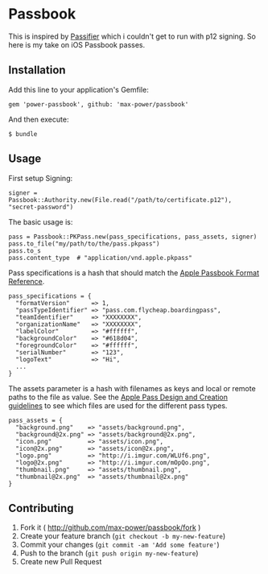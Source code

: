 # Passbook

This is inspired by [Passifier](https://github.com/paperlesspost/passifier) which i couldn't get to run with p12 signing.
So here is my take on iOS Passbook passes.

## Installation

Add this line to your application's Gemfile:

    gem 'power-passbook', github: 'max-power/passbook'

And then execute:

    $ bundle

## Usage

First setup Signing:

    signer = Passbook::Authority.new(File.read("/path/to/certificate.p12"), "secret-password")

The basic usage is:
  
    pass = Passbook::PKPass.new(pass_specifications, pass_assets, signer)
    pass.to_file("my/path/to/the/pass.pkpass")
    pass.to_s
    pass.content_type  # "application/vnd.apple.pkpass"

Pass specifications is a hash that should match the [Apple Passbook Format Reference](https://developer.apple.com/library/ios/documentation/UserExperience/Reference/PassKit_Bundle/Chapters/TopLevel.html).

    pass_specifications = {
      "formatVersion"      => 1,
      "passTypeIdentifier" => "pass.com.flycheap.boardingpass",
      "teamIdentifier"     => "XXXXXXXX",
      "organizationName"   => "XXXXXXXX",
      "labelColor"         => "#ffffff",
      "backgroundColor"    => "#618d04",
      "foregroundColor"    => "#ffffff",
      "serialNumber"       => "123",
      "logoText"           => "Hi",
      ...
    }
    
The assets parameter is a hash with filenames as keys and local or remote paths to the file as value.
See the [Apple Pass Design and Creation guidelines](https://developer.apple.com/library/ios/documentation/UserExperience/Conceptual/PassKit_PG/Chapters/Creating.html#//apple_ref/doc/uid/TP40012195-CH4-SW45) 
to see which files are used for the different pass types.

    pass_assets = {
      "background.png"    => "assets/background.png",
      "background@2x.png" => "assets/background@2x.png",
      "icon.png"          => "assets/icon.png",
      "icon@2x.png"       => "assets/icon@2x.png",
      "logo.png"          => "http://i.imgur.com/WLUf6.png",
      "logo@2x.png"       => "http://i.imgur.com/mOpQo.png",
      "thumbnail.png"     => "assets/thumbnail.png",
      "thumbnail@2x.png"  => "assets/thumbnail@2x.png"
    }


## Contributing

1. Fork it ( http://github.com/max-power/passbook/fork )
2. Create your feature branch (`git checkout -b my-new-feature`)
3. Commit your changes (`git commit -am 'Add some feature'`)
4. Push to the branch (`git push origin my-new-feature`)
5. Create new Pull Request
